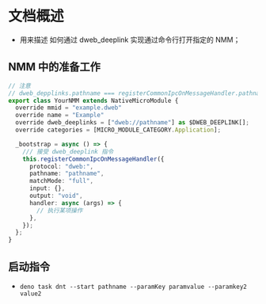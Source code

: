 # 文档概述

- 用来描述 如何通过 dweb_deeplink 实现通过命令行打开指定的 NMM；

## NMM 中的准备工作

```ts
// 注意
// dweb_depplinks.pathname === registerCommonIpcOnMessageHandler.pathname
export class YourNMM extends NativeMicroModule {
  override mmid = "example.dweb"
  override name = "Example"
  override dweb_deeplinks = ["dweb://pathname"] as $DWEB_DEEPLINK[];
  override categories = [MICRO_MODULE_CATEGORY.Application];

  _bootstrap = async () => {
    /// 接受 dweb_deeplink 指令
    this.registerCommonIpcOnMessageHandler({
      protocol: "dweb:",
      pathname: "pathname",
      matchMode: "full",
      input: {},
      output: "void",
      handler: async (args) => {
        // 执行某项操作
      },
    });
  };
}
```

## 启动指令

<!-- pathname === dweb_deeplink.pathname -->

- `deno task dnt --start pathname --paramKey paramvalue --paramkey2 value2`
